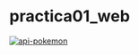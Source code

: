 # practica01_web
[![api-pokemon](https://user-images.githubusercontent.com/26908663/236005347-e5fd1075-cff0-445f-b035-4d81ce782316.png)
](https://consumoapiweb.netlify.app/)
